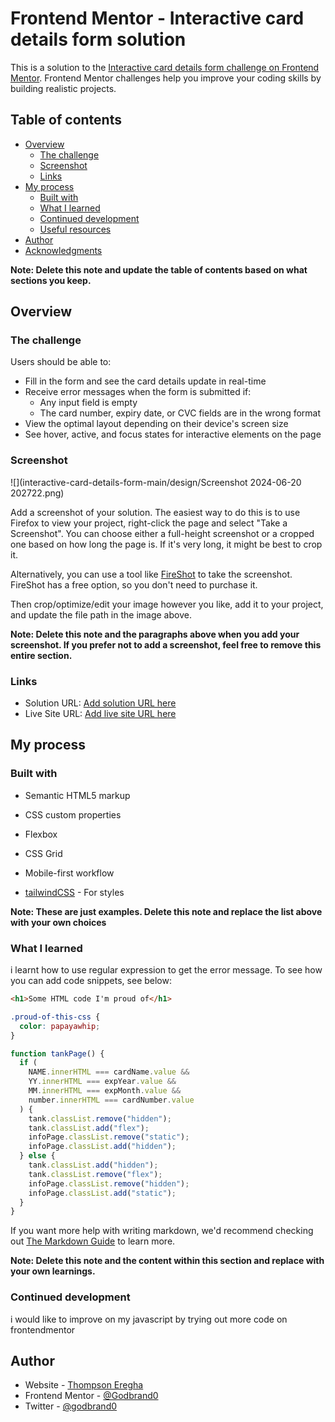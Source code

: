 # Frontend Mentor - Interactive card details form solution

This is a solution to the [Interactive card details form challenge on Frontend Mentor](https://www.frontendmentor.io/challenges/interactive-card-details-form-XpS8cKZDWw). Frontend Mentor challenges help you improve your coding skills by building realistic projects.

## Table of contents

- [Overview](#overview)
  - [The challenge](#the-challenge)
  - [Screenshot](#screenshot)
  - [Links](#links)
- [My process](#my-process)
  - [Built with](#built-with)
  - [What I learned](#what-i-learned)
  - [Continued development](#continued-development)
  - [Useful resources](#useful-resources)
- [Author](#author)
- [Acknowledgments](#acknowledgments)

**Note: Delete this note and update the table of contents based on what sections you keep.**

## Overview

### The challenge

Users should be able to:

- Fill in the form and see the card details update in real-time
- Receive error messages when the form is submitted if:
  - Any input field is empty
  - The card number, expiry date, or CVC fields are in the wrong format
- View the optimal layout depending on their device's screen size
- See hover, active, and focus states for interactive elements on the page

### Screenshot

![](interactive-card-details-form-main/design/Screenshot 2024-06-20 202722.png)

Add a screenshot of your solution. The easiest way to do this is to use Firefox to view your project, right-click the page and select "Take a Screenshot". You can choose either a full-height screenshot or a cropped one based on how long the page is. If it's very long, it might be best to crop it.

Alternatively, you can use a tool like [FireShot](https://getfireshot.com/) to take the screenshot. FireShot has a free option, so you don't need to purchase it.

Then crop/optimize/edit your image however you like, add it to your project, and update the file path in the image above.

**Note: Delete this note and the paragraphs above when you add your screenshot. If you prefer not to add a screenshot, feel free to remove this entire section.**

### Links

- Solution URL: [Add solution URL here](https://github.com/Godbrand0/interactive-card-details-form-main)
- Live Site URL: [Add live site URL here](https://godbrand0.github.io/interactive-card-details-form-main/interactive-card-details-form-main/card.html)

## My process

### Built with

- Semantic HTML5 markup
- CSS custom properties
- Flexbox
- CSS Grid
- Mobile-first workflow

- [tailwindCSS](https://tailwindcss.com/) - For styles

**Note: These are just examples. Delete this note and replace the list above with your own choices**

### What I learned

i learnt how to use regular expression to get the error message.
To see how you can add code snippets, see below:

```html
<h1>Some HTML code I'm proud of</h1>
```

```css
.proud-of-this-css {
  color: papayawhip;
}
```

```js
function tankPage() {
  if (
    NAME.innerHTML === cardName.value &&
    YY.innerHTML === expYear.value &&
    MM.innerHTML === expMonth.value &&
    number.innerHTML === cardNumber.value
  ) {
    tank.classList.remove("hidden");
    tank.classList.add("flex");
    infoPage.classList.remove("static");
    infoPage.classList.add("hidden");
  } else {
    tank.classList.add("hidden");
    tank.classList.remove("flex");
    infoPage.classList.remove("hidden");
    infoPage.classList.add("static");
  }
}
```

If you want more help with writing markdown, we'd recommend checking out [The Markdown Guide](https://www.markdownguide.org/) to learn more.

**Note: Delete this note and the content within this section and replace with your own learnings.**

### Continued development

i would like to improve on my javascript by trying out more code on frontendmentor

## Author

- Website - [Thompson Eregha](https://godbrand0.github.io/Portfolio-web/Home.htm)
- Frontend Mentor - [@Godbrand0](https://www.frontendmentor.io/profile/Godbrand0)
- Twitter - [@godbrand0](https://x.com/godbrand0)

